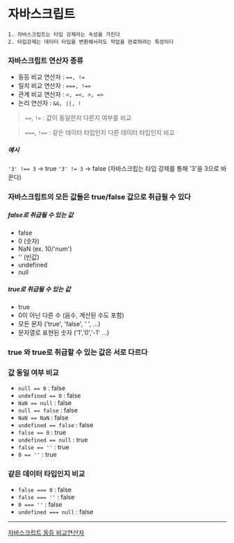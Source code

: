 # 자바스크립트

```
1. 자바스크립트는 타입 강제라는 속성을 가진다
2. 타입강제는 데이터 타입을 변환해서라도 작업을 완료하려는 특성이다
```

### 자바스크립트 연산자 종류

- 동등 비교 연산자 : ``==, !=``
- 일치 비교 연산자 : ``===, !==``
- 관계 비교 연산자 : ``<, =<, >, =>``
- 논리 연산자 : ``&&, ||, !``

> `==`, `!=` : 값이 동일한지 다른지 여부를 비교 


> `===`, `!==` : 같은 데이터 타입인지 다른 데이터 타입인지 비교 


##### 예시

`'3' !== 3` -> true
`'3' != 3` -> false (자바스크립는 타입 강제를 통해 '3'을 3으로 바꾼다)


### 자바스크립트의 모든 값들은 true/false 값으로 취급될 수 있다

##### false로 취급될 수 있는 값

- false
- 0 (숫자)
- NaN (ex. 10/'num')
- '' (빈값)
- undefined 
- null

##### true로 취급될 수 있는 값

- true
- 0이 아닌 다른 수 (음수, 계산된 수도 포함)
- 모든 문자 ('true', 'false', ' ', ...)
- 문자열로 표현된 숫자 ('1','0','-1' ...)


### true 와 true로 취급할 수 있는 값은 서로 다르다

### 값 동일 여부 비교


- `null == 0` : false
- `undefined == 0` : false
- `NaN == null` : false
- `null == false` : false
- `NaN == NaN` : false
- `undefined == false` : false
- `false == 0` : true
- `undefined == null` : true
- `false == ''` : true
- `0 == ''` : true

### 같은 데이터 타입인지 비교 

- `false === 0` : false
- `false === ''` : false
- `0 === ''` : false
- `undefined === null` : false



---
[자바스크립트 동등 비교연산자](https://jennybeblog.github.io/2017-05-15/JS_1/)
